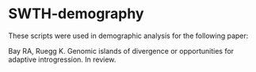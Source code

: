 # SWTH-demography

These scripts were used in demographic analysis for the following paper:

Bay RA, Ruegg K. Genomic islands of divergence or opportunities for adaptive introgression. In review.
